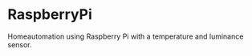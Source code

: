 RaspberryPi
===========

Homeautomation using Raspberry Pi with a temperature and luminance sensor.
